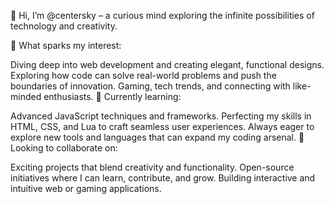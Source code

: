 👋 Hi, I’m @centersky – a curious mind exploring the infinite possibilities of technology and creativity.

👀 What sparks my interest:

Diving deep into web development and creating elegant, functional designs.
Exploring how code can solve real-world problems and push the boundaries of innovation.
Gaming, tech trends, and connecting with like-minded enthusiasts.
🌱 Currently learning:

Advanced JavaScript techniques and frameworks.
Perfecting my skills in HTML, CSS, and Lua to craft seamless user experiences.
Always eager to explore new tools and languages that can expand my coding arsenal.
💞️ Looking to collaborate on:

Exciting projects that blend creativity and functionality.
Open-source initiatives where I can learn, contribute, and grow.
Building interactive and intuitive web or gaming applications.
